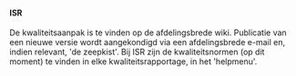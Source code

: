 #### ISR
De kwaliteitsaanpak is te vinden op de afdelingsbrede wiki. Publicatie van een nieuwe versie wordt aangekondigd via een afdelingsbrede e-mail en, indien relevant, 'de zeepkist'.
Bij ISR zijn de kwaliteitsnormen (op dit moment) te vinden in elke kwaliteitsrapportage, in het 'helpmenu'.
